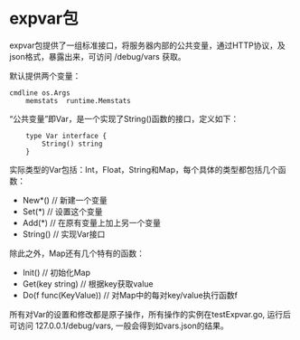 # expvar包

expvar包提供了一组标准接口，将服务器内部的公共变量，通过HTTP协议，及json格式，暴露出来，可访问 /debug/vars 获取。

默认提供两个变量：

    cmdline os.Args
		memstats  runtime.Memstats

“公共变量”即Var，是一个实现了String()函数的接口，定义如下：

		type Var interface {
		    String() string
		}

实际类型的Var包括：Int，Float，String和Map，每个具体的类型都包括几个函数：

- New*()			// 新建一个变量
- Set(*)			// 设置这个变量
- Add(*)			// 在原有变量上加上另一个变量
-	String()		// 实现Var接口

除此之外，Map还有几个特有的函数：

-	Init()									// 初始化Map
-	Get(key string)			 		// 根据key获取value
-	Do(f func(KeyValue))		// 对Map中的每对key/value执行函数f

所有对Var的设置和修改都是原子操作，所有操作的实例在testExpvar.go, 运行后可访问 127.0.0.1/debug/vars, 一般会得到如vars.json的结果。
		
